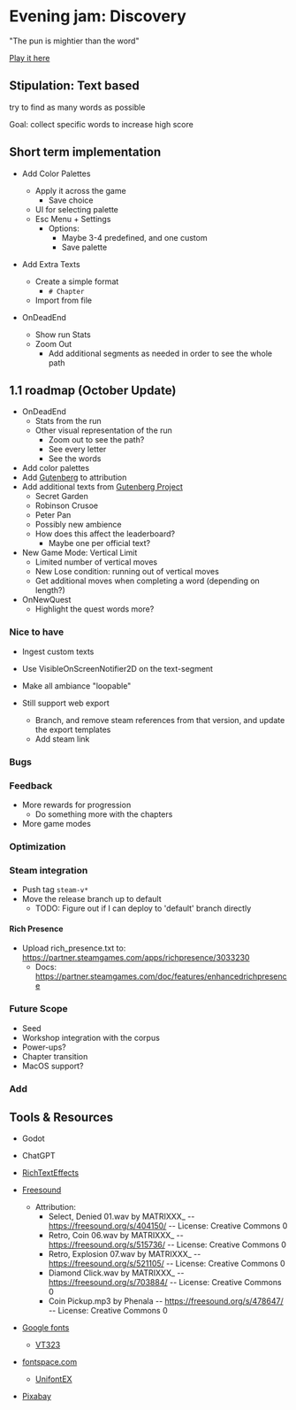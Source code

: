 # Evening jam: Discovery

"The pun is mightier than the word"

[Play it here](https://thewarlock.itch.io/discovery)

## Stipulation: Text based

try to find as many words as possible

Goal: collect specific words to increase high score

## Short term implementation

- Add Color Palettes
  - Apply it across the game
    - Save choice
  - UI for selecting palette
  - Esc Menu + Settings
    - Options:
      - Maybe 3-4 predefined, and one custom
      - Save palette

- Add Extra Texts
  - Create a simple format
    - `# Chapter`
  - Import from file

- OnDeadEnd
  - Show run Stats
  - Zoom Out
    - Add additional segments as needed in order to see the whole path

## 1.1 roadmap (October Update)

- OnDeadEnd
  - Stats from the run
  - Other visual representation of the run
    - Zoom out to see the path?
    - See every letter
    - See the words
- Add color palettes
- Add [Gutenberg](https://www.gutenberg.org/) to attribution
- Add additional texts from [Gutenberg Project](https://www.gutenberg.org/)
  - Secret Garden
  - Robinson Crusoe
  - Peter Pan
  - Possibly new ambience
  - How does this affect the leaderboard?
    - Maybe one per official text?
- New Game Mode: Vertical Limit
  - Limited number of vertical moves
  - New Lose condition: running out of vertical moves
  - Get additional moves when completing a word (depending on length?)
- OnNewQuest
  - Highlight the quest words more?

### Nice to have

- Ingest custom texts
- Use VisibleOnScreenNotifier2D on the text-segment
- Make all ambiance "loopable"

- Still support web export
  - Branch, and remove steam references from that version, and update the export templates
  - Add steam link

### Bugs

### Feedback

- More rewards for progression
  - Do something more with the chapters
- More game modes

### Optimization

### Steam integration

- Push tag `steam-v*`
- Move the release branch up to default
  - TODO: Figure out if I can deploy to 'default' branch directly

#### Rich Presence

- Upload rich_presence.txt to: https://partner.steamgames.com/apps/richpresence/3033230
  - Docs: https://partner.steamgames.com/doc/features/enhancedrichpresence

### Future Scope

- Seed
- Workshop integration with the corpus
- Power-ups?
- Chapter transition
- MacOS support?

### Add

## Tools & Resources

- Godot
- ChatGPT
- [RichTextEffects](https://github.com/teebarjunk/godot-text_effects)
- [Freesound](https://freesound.org/)
  - Attribution:
    - Select, Denied 01.wav by MATRIXXX_ -- https://freesound.org/s/404150/ -- License: Creative Commons 0
    - Retro, Coin 06.wav by MATRIXXX_ -- https://freesound.org/s/515736/ -- License: Creative Commons 0
    - Retro, Explosion 07.wav by MATRIXXX_ -- https://freesound.org/s/521105/ -- License: Creative Commons 0
    - Diamond Click.wav by MATRIXXX_ -- https://freesound.org/s/703884/ -- License: Creative Commons 0
    - Coin Pickup.mp3 by Phenala -- https://freesound.org/s/478647/ -- License: Creative Commons 0


- [Google fonts](https://fonts.google.com/)
  - [VT323](https://fonts.google.com/specimen/VT323)
- [fontspace.com](https://www.fontspace.com/)
  - [UnifontEX](https://www.fontspace.com/unifontex-font-f26370)
- [Pixabay](https://pixabay.com/)
